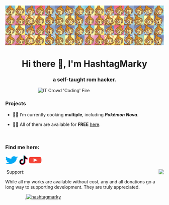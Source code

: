 ![MasterHead](https://github.com/HashtagMarky/hashtagmarky/blob/main/chimchar-pmd-banner.png)
<h1 align="center">Hi there 👋, I'm HashtagMarky</h1>
<h3 align="center">a self-taught rom hacker.</h3>
&nbsp;
<img align="right" alt="IT Crowd 'Coding' Fire" width="400" src="https://gifdb.com/images/high/it-crowd-fire-this-is-fine-yd0qbeoybp7dttbb.gif">
<h3 align="left">Projects</h3>

- 👨‍🍳 I’m currently cooking **multiple**, including **_Pokémon Nova_**.

- 👨‍💻 All of them are available for **FREE** [here](https://hashtagmarky.github.io).

&nbsp;
<h3 align="left">Find me here:</h3>
<p align="left">
<a href="https://twitter.com/samuellmark" target="blank"><img align="center" src="https://github.com/HashtagMarky/hashtagmarky/blob/main/icons/twitter.svg" alt="samuellmark" height="30" width="40" /></a>
<a href="https://tiktok.com/@hashtagmarky" target="blank"><img align="center" src="https://github.com/HashtagMarky/hashtagmarky/blob/main/icons/tiktok.png" alt="samuellmark" height="30" width="27" /></a>
<a href="https://www.youtube.com/c/hashtag-marky" target="blank"><img align="center" src="https://github.com/HashtagMarky/hashtagmarky/blob/main/icons/youtube.svg" alt="hashtag-marky" height="30" width="40" /></a>
</p>

<p>&nbsp;<img align="right" src="https://github-readme-stats.vercel.app/api?username=hashtagmarky&theme=shades-of-purple&show_icons=true&hide_border=true&count_private=true"

<h3 align="left">Support:</h3>

While all my works are available without cost, any and all donations go a long way to supporting development. They are truly appreciated.


<p>&nbsp;&nbsp;&nbsp;&nbsp;&nbsp;&nbsp;&nbsp;&nbsp;&nbsp;&nbsp;&nbsp;&nbsp;&nbsp;&nbsp;&nbsp;&nbsp;<a href="https://ko-fi.com/hashtagmarky"> <img align="centre" src="https://cdn.ko-fi.com/cdn/kofi3.png?v=3" height="50" width="210" alt="hashtagmarky" /></a></p><br><br>

